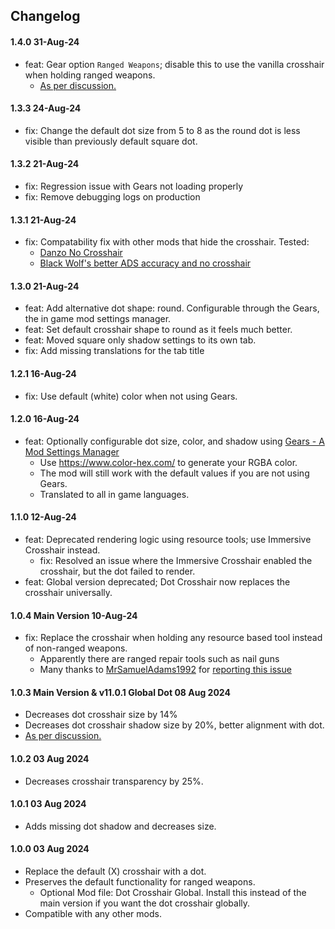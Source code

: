 ## Changelog

#### 1.4.0 31-Aug-24

- feat: Gear option `Ranged Weapons`; disable this to use the vanilla crosshair when holding ranged weapons.
    - [As per discussion.](https://www.nexusmods.com/7daystodie/mods/5640?tab=posts&jump_to_comment=143481219&BH=0)

#### 1.3.3 24-Aug-24

- fix: Change the default dot size from 5 to 8 as the round dot is less visible than previously default square dot.

#### 1.3.2 21-Aug-24

- fix: Regression issue with Gears not loading properly
- fix: Remove debugging logs on production

#### 1.3.1 21-Aug-24

- fix: Compatability fix with other mods that hide the crosshair. Tested:
    - [Danzo No Crosshair](https://www.nexusmods.com/7daystodie/mods/3252)
    - [Black Wolf's better ADS accuracy and no crosshair](https://www.nexusmods.com/7daystodie/mods/5832)

#### 1.3.0 21-Aug-24

- feat: Add alternative dot shape: round. Configurable through the Gears, the in game mod settings manager.
- feat: Set default crosshair shape to round as it feels much better.
- feat: Moved square only shadow settings to its own tab.
- fix: Add missing translations for the tab title

#### 1.2.1 16-Aug-24

- fix: Use default (white) color when not using Gears.

#### 1.2.0 16-Aug-24

- feat: Optionally configurable dot size, color, and shadow
  using [Gears - A Mod Settings Manager](https://www.nexusmods.com/7daystodie/mods/4017)
    - Use https://www.color-hex.com/ to generate your RGBA color.
    - The mod will still work with the default values if you are not using Gears.
    - Translated to all in game languages.

#### 1.1.0 12-Aug-24

- feat: Deprecated rendering logic using resource tools; use Immersive Crosshair instead.
    - fix: Resolved an issue where the Immersive Crosshair enabled the crosshair, but the dot failed to render.
- feat: Global version deprecated; Dot Crosshair now replaces the crosshair universally.

#### 1.0.4 Main Version 10-Aug-24

- fix: Replace the crosshair when holding any resource based tool instead of non-ranged weapons.
    - Apparently there are ranged repair tools such as nail guns
    - Many thanks to [MrSamuelAdams1992](https://next.nexusmods.com/profile/MrSamuelAdams1992/about-me?gameId=1059)
      for [reporting this issue](https://www.nexusmods.com/7daystodie/mods/5601?tab=posts&jump_to_comment=142699761)

#### 1.0.3 Main Version & v11.0.1 Global Dot 08 Aug 2024

- Decreases dot crosshair size by 14%
- Decreases dot crosshair shadow size by 20%, better alignment with dot.
- [As per discussion.](https://www.nexusmods.com/7daystodie/mods/5640?tab=posts&jump_to_comment=142559019)

#### 1.0.2 03 Aug 2024

- Decreases crosshair transparency by 25%.

#### 1.0.1 03 Aug 2024

- Adds missing dot shadow and decreases size.

#### 1.0.0 03 Aug 2024

- Replace the default (X) crosshair with a dot.
- Preserves the default functionality for ranged weapons.
    - Optional Mod file: Dot Crosshair Global. Install this instead of the main version if you want the dot crosshair
      globally.
- Compatible with any other mods.
 
